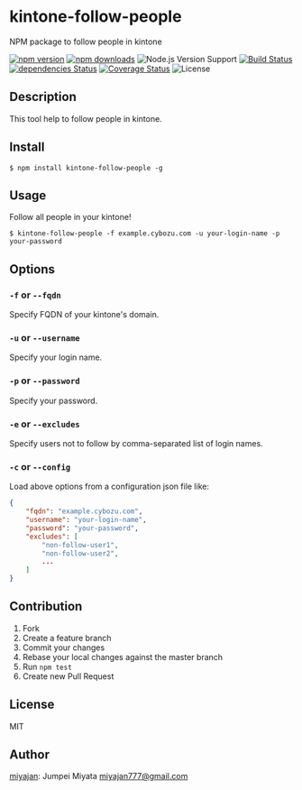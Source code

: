 # kintone-follow-people

NPM package to follow people in kintone

[![npm version](https://img.shields.io/npm/v/kintone-follow-people.svg)](https://www.npmjs.com/package/kintone-follow-people)
[![npm downloads](https://img.shields.io/npm/dm/kintone-follow-people.svg)](https://www.npmjs.com/package/kintone-follow-people)
![Node.js Version Support](https://img.shields.io/badge/Node.js%20support-v4–v7-brightgreen.svg)
[![Build Status](https://travis-ci.org/miyajan/kintone-follow-people.svg?branch=master)](https://travis-ci.org/miyajan/kintone-follow-people)
[![dependencies Status](https://david-dm.org/miyajan/kintone-follow-people/status.svg)](https://david-dm.org/miyajan/kintone-follow-people)
[![Coverage Status](https://coveralls.io/repos/github/miyajan/kintone-follow-people/badge.svg?branch=master)](https://coveralls.io/github/miyajan/kintone-follow-people?branch=master)
![License](https://img.shields.io/npm/l/kintone-follow-people.svg)

## Description

This tool help to follow people in kintone.

## Install

```
$ npm install kintone-follow-people -g
```

## Usage

Follow all people in your kintone!

```
$ kintone-follow-people -f example.cybozu.com -u your-login-name -p your-password
```

## Options

### ```-f``` or ```--fqdn```

Specify FQDN of your kintone's domain.

### ```-u``` or ```--username```

Specify your login name.

### ```-p``` or ```--password```

Specify your password.

### ```-e``` or ```--excludes```

Specify users not to follow by comma-separated list of login names.

### ```-c``` or ```--config```

Load above options from a configuration json file like:

```json
{
    "fqdn": "example.cybozu.com",
    "username": "your-login-name",
    "password": "your-password",
    "excludes": [
        "non-follow-user1",
        "non-follow-user2",
        ...
    ]
}
```

## Contribution

1. Fork
2. Create a feature branch
3. Commit your changes
4. Rebase your local changes against the master branch
5. Run `npm test`
6. Create new Pull Request

## License

MIT

## Author

[miyajan](https://github.com/miyajan): Jumpei Miyata miyajan777@gmail.com
